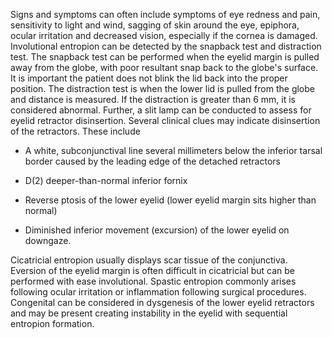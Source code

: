 Signs and symptoms can often include symptoms of eye redness and pain, sensitivity to light and wind, sagging of skin around the eye, epiphora, ocular irritation and decreased vision, especially if the cornea is damaged. Involutional entropion can be detected by the snapback test and distraction test. The snapback test can be performed when the eyelid margin is pulled away from the globe, with poor resultant snap back to the globe's surface. It is important the patient does not blink the lid back into the proper position. The distraction test is when the lower lid is pulled from the globe and distance is measured. If the distraction is greater than 6 mm, it is considered abnormal. Further, a slit lamp can be conducted to assess for eyelid retractor disinsertion. Several clinical clues may indicate disinsertion of the retractors. These include

- A white, subconjunctival line several millimeters below the inferior tarsal border caused by the leading edge of the detached retractors

- D(2) deeper-than-normal inferior fornix

- Reverse ptosis of the lower eyelid (lower eyelid margin sits higher than normal)

- Diminished inferior movement (excursion) of the lower eyelid on downgaze.

Cicatricial entropion usually displays scar tissue of the conjunctiva. Eversion of the eyelid margin is often difficult in cicatricial but can be performed with ease involutional. Spastic entropion commonly arises following ocular irritation or inflammation following surgical procedures. Congenital can be considered in dysgenesis of the lower eyelid retractors and may be present creating instability in the eyelid with sequential entropion formation.
